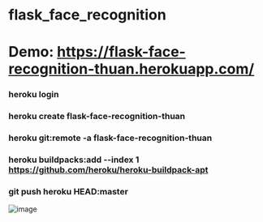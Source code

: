 # flask_face_recognition

# Demo: https://flask-face-recognition-thuan.herokuapp.com/

### heroku login
### heroku create flask-face-recognition-thuan
### heroku git:remote -a flask-face-recognition-thuan
### heroku buildpacks:add --index 1 https://github.com/heroku/heroku-buildpack-apt
### git push heroku HEAD:master
![image](https://user-images.githubusercontent.com/70336233/134300366-bc2585dd-4d0b-4fab-955e-b93e59b63ce9.png)
